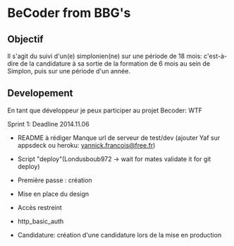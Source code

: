 # BeCoder from BBG's

## Objectif

Il s'agit du suivi d'un(e) simplonien(ne) sur une période de 18 mois: c'est-à-dire de la candidature à sa sortie de la formation de 6 mois au sein de Simplon, puis sur une période d'un année.

## Developement

En tant que développeur je peux participer au projet Becoder: WTF

Sprint 1: Deadline 2014.11.06

* README à rédiger
Manque url de serveur de test/dev (ajouter Yaf sur appsdeck ou heroku: yannick.francois@free.fr)
* Script "deploy"(Londusboub972 -> wait for mates validate it for git deploy)

* Première passe : création
* Mise en place du design

* Accès restreint
* http_basic_auth

* Candidature: création d'une candidature lors de la mise en production

